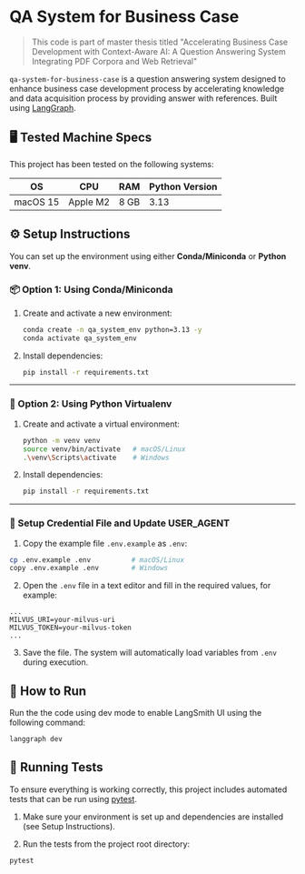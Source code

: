 # QA System for Business Case

> This code is part of master thesis titled "Accelerating Business Case Development with Context-Aware AI: A Question Answering System Integrating PDF Corpora and Web Retrieval"

`qa-system-for-business-case` is a question answering system designed to enhance business case development process by accelerating knowledge and data acquisition process by providing answer with references. Built using [LangGraph](https://langchain-ai.github.io/langgraph/).

## 🖥️ Tested Machine Specs

This project has been tested on the following systems:

| OS       | CPU      | RAM  | Python Version |
| -------- | -------- | ---- | -------------- |
| macOS 15 | Apple M2 | 8 GB | 3.13           |

## ⚙️ Setup Instructions

You can set up the environment using either **Conda/Miniconda** or **Python venv**.

### 📦 Option 1: Using Conda/Miniconda

1. Create and activate a new environment:

   ```bash
   conda create -n qa_system_env python=3.13 -y
   conda activate qa_system_env
   ```

2. Install dependencies:

   ```bash
   pip install -r requirements.txt
   ```

---

### 🐍 Option 2: Using Python Virtualenv

1. Create and activate a virtual environment:

   ```bash
   python -m venv venv
   source venv/bin/activate   # macOS/Linux
   .\venv\Scripts\activate    # Windows
   ```

2. Install dependencies:

   ```bash
   pip install -r requirements.txt
   ```

---

### 🔐 Setup Credential File and Update USER_AGENT

1. Copy the example file `.env.example` as `.env`:

```bash
cp .env.example .env          # macOS/Linux
copy .env.example .env        # Windows
```

2. Open the `.env` file in a text editor and fill in the required values, for example:

```env
...
MILVUS_URI=your-milvus-uri
MILVUS_TOKEN=your-milvus-token
...
```

3. Save the file. The system will automatically load variables from `.env` during execution.

## 🚀 How to Run

Run the the code using dev mode to enable LangSmith UI using the following command:

```bash
langgraph dev
```

## 🧪 Running Tests

To ensure everything is working correctly, this project includes automated tests that can be run using [pytest](https://docs.pytest.org/en/stable/).

1. Make sure your environment is set up and dependencies are installed (see Setup Instructions).

2. Run the tests from the project root directory:

```bash
pytest
```
